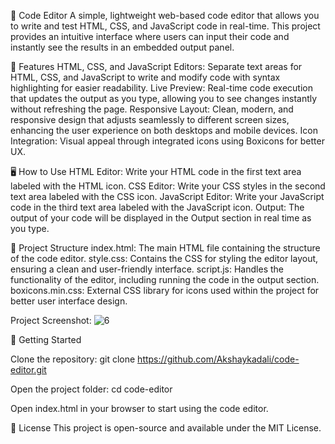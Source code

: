 📄 Code Editor
A simple, lightweight web-based code editor that allows you to write and test HTML, CSS, and JavaScript code in real-time. This project provides an intuitive interface where users can input their code and instantly see the results in an embedded output panel.

🔧 Features
HTML, CSS, and JavaScript Editors: Separate text areas for HTML, CSS, and JavaScript to write and modify code with syntax highlighting for easier readability.
Live Preview: Real-time code execution that updates the output as you type, allowing you to see changes instantly without refreshing the page.
Responsive Layout: Clean, modern, and responsive design that adjusts seamlessly to different screen sizes, enhancing the user experience on both desktops and mobile devices.
Icon Integration: Visual appeal through integrated icons using Boxicons for better UX.

🖥️ How to Use
HTML Editor: Write your HTML code in the first text area labeled with the HTML icon.
CSS Editor: Write your CSS styles in the second text area labeled with the CSS icon.
JavaScript Editor: Write your JavaScript code in the third text area labeled with the JavaScript icon.
Output: The output of your code will be displayed in the Output section in real time as you type.

📁 Project Structure
index.html: The main HTML file containing the structure of the code editor.
style.css: Contains the CSS for styling the editor layout, ensuring a clean and user-friendly interface.
script.js: Handles the functionality of the editor, including running the code in the output section.
boxicons.min.css: External CSS library for icons used within the project for better user interface design.

Project Screenshot:
![6](https://github.com/user-attachments/assets/a067d931-e04b-48e4-b8ac-0af4184768fa)

🚀 Getting Started

Clone the repository: git clone https://github.com/Akshaykadali/code-editor.git

Open the project folder: cd code-editor

Open index.html in your browser to start using the code editor.

📜 License
This project is open-source and available under the MIT License.
